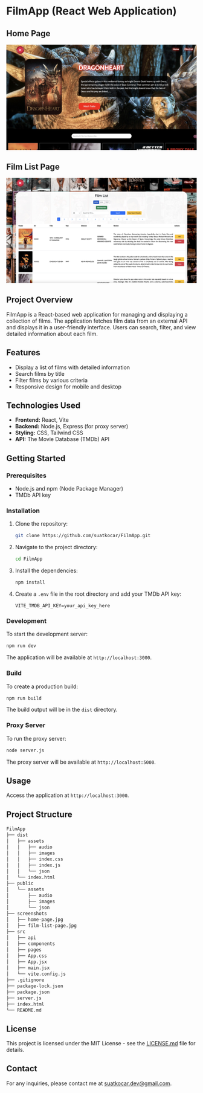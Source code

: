 # FilmApp (React Web Application)

## Home Page

![Home Page](screenshots/home-page.jpg)

## Film List Page

![Film List Page](screenshots/film-list-page.jpg)

## Project Overview

FilmApp is a React-based web application for managing and displaying a collection of films. The application fetches film data from an external API and displays it in a user-friendly interface. Users can search, filter, and view detailed information about each film.

## Features

- Display a list of films with detailed information
- Search films by title
- Filter films by various criteria
- Responsive design for mobile and desktop

## Technologies Used

- **Frontend:** React, Vite
- **Backend:** Node.js, Express (for proxy server)
- **Styling:** CSS, Tailwind CSS
- **API:** The Movie Database (TMDb) API

## Getting Started

### Prerequisites

- Node.js and npm (Node Package Manager)
- TMDb API key

### Installation

1. Clone the repository:

   ```bash
   git clone https://github.com/suatkocar/FilmApp.git
   ```

2. Navigate to the project directory:

   ```bash
   cd FilmApp
   ```

3. Install the dependencies:

   ```bash
   npm install
   ```

4. Create a `.env` file in the root directory and add your TMDb API key:

   ```env
   VITE_TMDB_API_KEY=your_api_key_here
   ```

### Development

To start the development server:

```bash
npm run dev
```

The application will be available at `http://localhost:3000`.

### Build

To create a production build:

```bash
npm run build
```

The build output will be in the `dist` directory.

### Proxy Server

To run the proxy server:

```bash
node server.js
```

The proxy server will be available at `http://localhost:5000`.

## Usage

Access the application at `http://localhost:3000`.

## Project Structure

```plaintext
FilmApp
├── dist
│   ├── assets
│   │   ├── audio
│   │   ├── images
│   │   ├── index.css
│   │   ├── index.js
│   │   └── json
│   └── index.html
├── public
│   └── assets
│       ├── audio
│       ├── images
│       └── json
├── screenshots
│   ├── home-page.jpg
│   ├── film-list-page.jpg
├── src
│   ├── api
│   ├── components
│   ├── pages
│   ├── App.css
│   ├── App.jsx
│   ├── main.jsx
│   └── vite.config.js
├── .gitignore
├── package-lock.json
├── package.json
├── server.js
├── index.html
└── README.md
```

## License

This project is licensed under the MIT License - see the [LICENSE.md](LICENSE.md) file for details.

## Contact

For any inquiries, please contact me at suatkocar.dev@gmail.com.